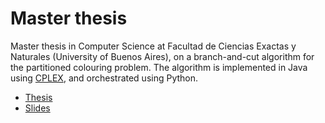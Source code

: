 # Master thesis

Master thesis in Computer Science at Facultad de Ciencias Exactas y Naturales (University of Buenos Aires), on a branch-and-cut algorithm for the partitioned colouring problem. The algorithm is implemented in Java using [CPLEX](https://www.ibm.com/analytics/cplex-optimizer), and orchestrated using Python.

- [Thesis](https://github.com/spalladino/pcp/releases/download/v1.0/pcp.pdf)
- [Slides](https://github.com/spalladino/pcp/releases/download/v1.0/slides.pdf)

